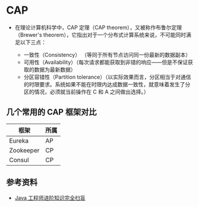 # CAP
  - 在理论计算机科学中，CAP 定理（CAP theorem），又被称作布鲁尔定理（Brewer's theorem），它指出对于一个分布式计算系统来说，不可能同时满足以下三点：

    - 一致性（Consistency） （等同于所有节点访问同一份最新的数据副本）
    - 可用性（Availability）（每次请求都能获取到非错的响应——但是不保证获取的数据为最新数据）
    - 分区容错性（Partition tolerance）（以实际效果而言，分区相当于对通信的时限要求。系统如果不能在时限内达成数据一致性，就意味着发生了分区的情况，必须就当前操作在 C 和 A 之间做出选择。）

## 几个常用的 CAP 框架对比
|框架	|所属
|---|---|
|Eureka	|AP
|Zookeeper	|CP
|Consul	|CP

## 参考资料
   - [Java 工程师进阶知识完全扫盲](https://doocs.github.io/advanced-java/#/docs/distributed-system/distributed-system-cap)